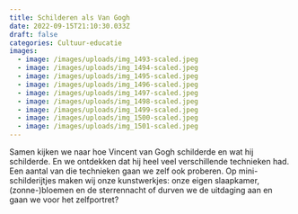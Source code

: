```yaml
---
title: Schilderen als Van Gogh
date: 2022-09-15T21:10:30.033Z
draft: false
categories: Cultuur-educatie
images:
  - image: /images/uploads/img_1493-scaled.jpeg
  - image: /images/uploads/img_1494-scaled.jpeg
  - image: /images/uploads/img_1495-scaled.jpeg
  - image: /images/uploads/img_1496-scaled.jpeg
  - image: /images/uploads/img_1497-scaled.jpeg
  - image: /images/uploads/img_1498-scaled.jpeg
  - image: /images/uploads/img_1499-scaled.jpeg
  - image: /images/uploads/img_1500-scaled.jpeg
  - image: /images/uploads/img_1501-scaled.jpeg
---
```

Samen kijken we naar hoe Vincent van Gogh schilderde en wat hij schilderde. En we ontdekken dat hij heel veel verschillende technieken had. Een aantal van die technieken gaan we zelf ook proberen. Op mini-schilderijtjes maken wij onze kunstwerkjes: onze eigen slaapkamer, (zonne-)bloemen en de sterrennacht of durven we de uitdaging aan en gaan we voor het zelfportret?